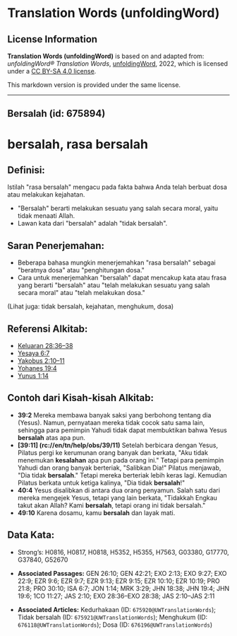 # Translation Words (unfoldingWord)

## License Information

**Translation Words (unfoldingWord)** is based on and adapted from: _unfoldingWord® Translation Words_, [unfoldingWord](https://unfoldingword.org/utw), 2022, which is licensed under a [CC BY-SA 4.0 license](https://creativecommons.org/licenses/by-sa/4.0/legalcode.en).

This markdown version is provided under the same license.



--------------------------------

## Bersalah (id: 675894)

bersalah, rasa bersalah
=======================

Definisi:
---------

Istilah "rasa bersalah" mengacu pada fakta bahwa Anda telah berbuat dosa atau melakukan kejahatan.

* "Bersalah" berarti melakukan sesuatu yang salah secara moral, yaitu tidak menaati Allah.
* Lawan kata dari "bersalah" adalah "tidak bersalah".

Saran Penerjemahan:
-------------------

* Beberapa bahasa mungkin menerjemahkan "rasa bersalah" sebagai "beratnya dosa" atau "penghitungan dosa."
* Cara untuk menerjemahkan "bersalah" dapat mencakup kata atau frasa yang berarti "bersalah" atau "telah melakukan sesuatu yang salah secara moral" atau "telah melakukan dosa."

(Lihat juga: tidak bersalah, kejahatan, menghukum, dosa)

Referensi Alkitab:
------------------

* [Keluaran 28:36–38](https://ref.ly/Exod28:36-Exod28:38)
* [Yesaya 6:7](https://ref.ly/Isa6:7)
* [Yakobus 2:10–11](https://ref.ly/Jas2:10-Jas2:11)
* [Yohanes 19:4](https://ref.ly/John19:4)
* [Yunus 1:14](https://ref.ly/Jonah1:14)

Contoh dari Kisah\-kisah Alkitab:
---------------------------------

* **39:2** Mereka membawa banyak saksi yang berbohong tentang dia (Yesus). Namun, pernyataan mereka tidak cocok satu sama lain, sehingga para pemimpin Yahudi tidak dapat membuktikan bahwa Yesus **bersalah** atas apa pun.
* **\[39:11] (rc://en/tn/help/obs/39/11\)** Setelah berbicara dengan Yesus, Pilatus pergi ke kerumunan orang banyak dan berkata, "Aku tidak menemukan **kesalahan** apa pun pada orang ini." Tetapi para pemimpin Yahudi dan orang banyak berteriak, "Salibkan Dia!" Pilatus menjawab, "Dia tidak **bersalah**." Tetapi mereka berteriak lebih keras lagi. Kemudian Pilatus berkata untuk ketiga kalinya, "Dia tidak **bersalah**!"
* **40:4** Yesus disalibkan di antara dua orang penyamun. Salah satu dari mereka mengejek Yesus, tetapi yang lain berkata, "Tidakkah Engkau takut akan Allah? Kami **bersalah**, tetapi orang ini tidak bersalah."
* **49:10** Karena dosamu, kamu **bersalah** dan layak mati.

Data Kata:
----------

* Strong’s: H0816, H0817, H0818, H5352, H5355, H7563, G03380, G17770, G37840, G52670

* **Associated Passages:** GEN 26:10; GEN 42:21; EXO 2:13; EXO 9:27; EXO 22:9; EZR 9:6; EZR 9:7; EZR 9:13; EZR 9:15; EZR 10:10; EZR 10:19; PRO 21:8; PRO 30:10; ISA 6:7; JON 1:14; MRK 3:29; JHN 18:38; JHN 19:4; JHN 19:6; 1CO 11:27; JAS 2:10; EXO 28:36–EXO 28:38; JAS 2:10–JAS 2:11
* **Associated Articles:** Kedurhakaan (ID: `675920@UWTranslationWords`); Tidak bersalah (ID: `675921@UWTranslationWords`); Menghukum (ID: `676118@UWTranslationWords`); Dosa (ID: `676196@UWTranslationWords`)

